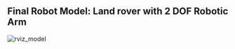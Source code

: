 
## Final Robot Model: Land rover with 2 DOF Robotic Arm

![rviz_model](https://github.com/user-attachments/assets/d77d2060-a0fb-4339-ac05-8301e2818c83)
